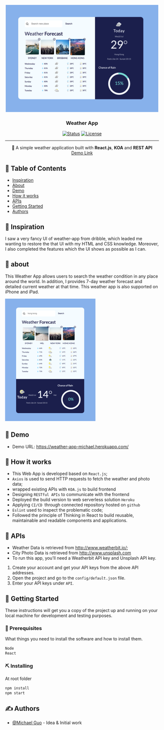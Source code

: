 <p align="center">
  <a href="" rel="noopener">
 <img width=500px height=350px border-radius=20px src="/front-end/my-weather-app/public/layout.png" alt="logo"></a>
</p>

<h3 align="center">Weather App</h3>

<div align="center">

[![Status](https://img.shields.io/badge/status-active-success.svg)]()
[![License](https://img.shields.io/badge/license-MIT-blue.svg)](http://opensource.org/licenses/MIT)
</div>

---

<p align="center"> 🍔 A simple weather application built with <b>React.js</b>, <b>KOA</b> and <b>REST API</b>
<br>
<a href="https://weather-app-michael.herokuapp.com/">Demo Link</a>
</p>

## 📝 Table of Contents

- [Inspiration](#inspiration)
- [About](#about)
- [Demo](#demo)
- [How it works](#working)
- [APIs](#apis)
- [Getting Started](#getting_started)
- [Authors](#authors)

## 🧐 Inspiration <a name = "inspiration"></a>

I saw a very fancy UI of weather-app from dribble, which leaded me wanting to restore the that UI with my HTML and CSS knowledge. Moreover, I also  completed the features which the UI shows as possible as I can.

## 🧐 about <a name = "about"></a>

This Weather App allows users to search the weather condition in any place around the world. In addition, I provides 7-day weather forecast and detailed current weather at that time.
This weather app is also supported on iPhone and iPad.

<p>
<img width=296px height=400px border-radius=20px src="/public/layout-ipad.png" alt="logo"></a>
</p>

## 🎥 Demo <a name = "demo"></a>
- Demo URL: https://weather-app-michael.herokuapp.com/

## 💭 How it works <a name = "working"></a>

- This Web App is developed based on `React.js`;
- `Axios` is used to send HTTP requests to fetch the weather and photo data;
- wrapped existing APIs with `KOA.js` to build frontend
- Designing `RESTful APIs` to communicate with the frontend
- Deployed the build version to web serverless solution `Heroku`
- Applying `CI/CD `through connected repository hosted on `github`
- `Eslint` used to inspect the problematic code;
- Followed the principle of Thinking in React to build reusable, maintainable and readable components and applications.

## 💭 APIs <a name = "apis"></a>

- Weather Data is retrieved from  http://www.weatherbit.io/;
- City Photo Data is retrieved from http://www.unsplash.com
- To run this app, you'll need a Weatherbit API key and Unsplash API key.
1. Create your account and get your API keys from the above API addresses.
2. Open the project and go to the `config/default.json` file.
3. Enter your API keys under `API`.

## 🏁 Getting Started <a name = "getting_started"></a>

These instructions will get you a copy of the project up and running on your local machine for development and testing purposes.

### 🔧 Prerequisites

What things you need to install the software and how to install them.

```
Node
React
```

### ⛏️ Installing

At root folder
```
npm install
npm start
```

## ✍️ Authors <a name = "authors"></a>

- [@Michael Guo](https://github.com/ismichaelguo) - Idea & Initial work
